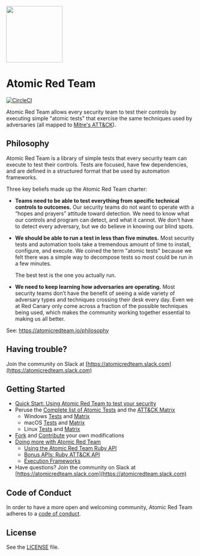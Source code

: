 <p><img src="https://redcanary.com/wp-content/uploads/Atomic-Red-Team-Logo.png" width="150px" /></p>

# Atomic Red Team
[![CircleCI](https://circleci.com/gh/redcanaryco/atomic-red-team.svg?style=svg)](https://circleci.com/gh/redcanaryco/atomic-red-team)

Atomic Red Team allows every security team to test their controls by executing simple
"atomic tests" that exercise the same techniques used by adversaries (all mapped to 
[Mitre's ATT&CK](https://attack.mitre.org/wiki/Main_Page)).

## Philosophy

Atomic Red Team is a library of simple tests that every security team can execute to test their controls. Tests are
focused, have few dependencies, and are defined in a structured format that be used by automation frameworks. 

Three key beliefs made up the Atomic Red Team charter:
- **Teams need to be able to test everything from specific technical controls to outcomes.**
  Our security teams do not want to operate with a “hopes and prayers” attitude toward detection. We need to know 
  what our controls and program can detect, and what it cannot. We don’t have to detect every adversary, but we 
  do believe in knowing our blind spots.

- **We should be able to run a test in less than five minutes.**
  Most security tests and automation tools take a tremendous amount of time to install, configure, and execute. 
  We coined the term "atomic tests" because we felt there was a simple way to decompose tests so most could be 
  run in a few minutes.

  The best test is the one you actually run.

- **We need to keep learning how adversaries are operating.**
  Most security teams don’t have the benefit of seeing a wide variety of adversary types and techniques crossing 
  their desk every day. Even we at Red Canary only come across a fraction of the possible techniques being used, 
  which makes the community working together essential to making us all better.

See: https://atomicredteam.io/philosophy

## Having trouble?

Join the community on Slack at [https://atomicredteam.slack.com](https://atomicredteam.slack.com)

## Getting Started

* [Quick Start: Using Atomic Red Team to test your security](#quick-start-using-atomic-red-team-to-test-your-security)
* Peruse the [Complete list of Atomic Tests](atomics/index.md) and the [ATT&CK Matrix](atomics/matrix.md)
  - Windows [Tests](atomics/windows-index.md) and [Matrix](atomics/windows-matrix.md)
  - macOS [Tests](atomics/macos-index.md) and [Matrix](atomics/macos-matrix.md)
  - Linux [Tests](atomics/linux-index.md) and [Matrix](atomics/linux-matrix.md)
* [Fork](https://github.com/redcanaryco/atomic-red-team/fork) and [Contribute](https://atomicredteam.io/contributing/) your own modifications
* [Doing more with Atomic Red Team](#doing-more-with-atomic-red-team)
    * [Using the Atomic Red Team Ruby API](#using-the-atomic-red-team-ruby-api)
    * [Bonus APIs: Ruby ATT&CK API](#bonus-apis-ruby-attck-api)
    * [Execution Frameworks](https://github.com/redcanaryco/atomic-red-team/blob/master/execution-frameworks)
* Have questions? Join the community on Slack at [https://atomicredteam.slack.com](https://atomicredteam.slack.com)

## Code of Conduct

In order to have a more open and welcoming community, Atomic Red Team adheres to a
[code of conduct](CODE_OF_CONDUCT.md).

## License

See the [LICENSE](https://github.com/redcanaryco/atomic-red-team/blob/master/LICENSE.txt) file.